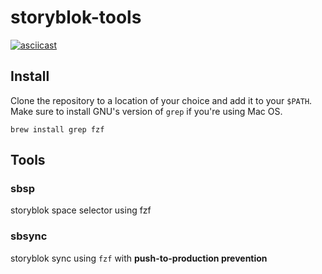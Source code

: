 # storyblok-tools

[![asciicast](https://asciinema.org/a/gcGQrWnjzLljulJo4qON7UooQ.svg)](https://asciinema.org/a/gcGQrWnjzLljulJo4qON7UooQ)

## Install

Clone the repository to a location of your choice and add it to your `$PATH`.
Make sure to install GNU's version of `grep` if you're using Mac OS.

```
brew install grep fzf
```

## Tools

### sbsp

storyblok space selector using fzf

### sbsync

storyblok sync using `fzf` with **push-to-production prevention**
